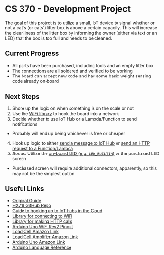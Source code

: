 # CS 370 - Development Project

The goal of this project is to utilize a small, IoT device to signal whether or not a cat's (or cats') litter box is above a certain capacity. This will increase the cleanliness of the litter box by informing the owner (either via text or an LED) that the box is too full and needs to be cleaned.

## Current Progress

- All parts have been purchased, including tools and an empty litter box
- The connections are all soldered and verified to be working
- The board can accept new code and has some basic weight sensing code already on-board

## Next Steps

1. Shore up the logic on when something is on the scale or not
2. Use the [WiFi library](https://github.com/arduino-libraries/ArduinoHttpClient) to hook the board into a network
3. Decide whether to use IoT Hub or a Lambda/Function to send notifications
  - Probably will end up being whichever is free or cheaper
4. Hook up logic to either [send a message to IoT Hub](https://github.com/arduino/ArduinoCloudProviderExamples) or [send an HTTP request to a Function/Lambda](https://github.com/arduino-libraries/ArduinoHttpClient)
5. _Bonus_: Utilize the [on-board LED (e.g. `LED_BUILTIN`)](https://www.arduino.cc/reference/en/language/variables/constants/constants/) or the purchased LED screen
  - Purchased screen will require additional connectors, apparently, so this may not be the simplest option

## Useful Links

- [Original Guide](https://learn.sparkfun.com/tutorials/load-cell-amplifier-hx711-breakout-hookup-guide#hardware-hookup-)
- [HX711 GitHub Repo](https://github.com/RobTillaart/HX711)
- [Guide to hooking up to IoT hubs in the Cloud](https://github.com/arduino/ArduinoCloudProviderExamples)
- [Library for connecting to WiFi](https://www.arduino.cc/reference/en/libraries/wifi/)
- [Library for making HTTP calls](https://github.com/arduino-libraries/ArduinoHttpClient)
- [Arduino Uno WiFi Rev2 Pinout](https://content.arduino.cc/assets/Pinout-UNOwifirev2_latest.pdf)
- [Load Cell Amazon Link](https://www.amazon.com/dp/B07B4DNJ2L)
- [Load Cell Amplifier Amazon Link](https://www.amazon.com/dp/B079LVMC6X)
- [Arduino Uno Amazon Link](https://www.amazon.com/dp/B07MK598QV)
- [Arduino Language Reference](https://www.arduino.cc/reference/en/)
